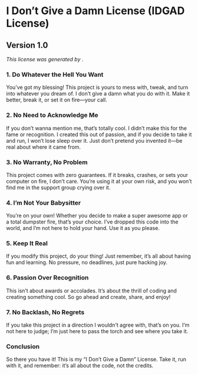 # I Don’t Give a Damn License (IDGAD License)

## Version 1.0

*This license was generated by <YOUR NAME> <YEAR>*.

### 1. Do Whatever the Hell You Want
You’ve got my blessing! This project is yours to mess with, tweak, and turn into whatever you dream of. I don’t give a damn what you do with it. Make it better, break it, or set it on fire—your call.

### 2. No Need to Acknowledge Me
If you don’t wanna mention me, that’s totally cool. I didn’t make this for the fame or recognition. I created this out of passion, and if you decide to take it and run, I won’t lose sleep over it. Just don’t pretend you invented it—be real about where it came from.

### 3. No Warranty, No Problem
This project comes with zero guarantees. If it breaks, crashes, or sets your computer on fire, I don’t care. You’re using it at your own risk, and you won’t find me in the support group crying over it. 

### 4. I’m Not Your Babysitter
You’re on your own! Whether you decide to make a super awesome app or a total dumpster fire, that’s your choice. I’ve dropped this code into the world, and I’m not here to hold your hand. Use it as you please.

### 5. Keep It Real
If you modify this project, do your thing! Just remember, it’s all about having fun and learning. No pressure, no deadlines, just pure hacking joy.

### 6. Passion Over Recognition
This isn’t about awards or accolades. It’s about the thrill of coding and creating something cool. So go ahead and create, share, and enjoy! 

### 7. No Backlash, No Regrets
If you take this project in a direction I wouldn't agree with, that’s on you. I’m not here to judge; I’m just here to pass the torch and see where you take it.


### Conclusion
So there you have it! This is my “I Don’t Give a Damn” License. Take it, run with it, and remember: it’s all about the code, not the credits.


 

